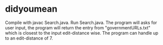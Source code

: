 # didyoumean
Compile with javac Search.java. Run Search.java.
The program will asks for user input, the program will return the entry from
"governmentURLs.txt" which is closest to the input edit-distance wise. The
program can handle up to an edit-distance of 7.

